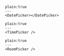 
```react
plain:true
---
<DatePicker></DatePicker>
```

```react
plain:true
---
<TimePicker />
```

```react
plain:true
---
<RoomPicker />
```